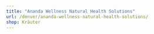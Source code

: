 ```yaml
---
title: "Ananda Wellness Natural Health Solutions"
url: /denver/ananda-wellness-natural-health-solutions/
shop: Kräuter
---
```


